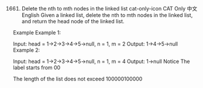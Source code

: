 1661. Delete the nth to mth nodes in the linked list
cat-only-icon
CAT Only
中文English
Given a linked list, delete the nth to mth nodes in the linked list, and return the head node of the linked list.

Example
Example 1:

Input: head = 1->2->3->4->5->null, n = 1, m = 2
Output: 1->4->5->null
Example 2:

Input: head = 1->2->3->4->5->null, n = 1, m = 4
Output: 1->null
Notice
The label starts from 00

The length of the list does not exceed 100000100000

